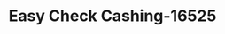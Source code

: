 ---
f_zip-code: 23805
f_state-code: VA
title: Easy Check Cashing-16525
f_phone: 804-862-1229
f_city-only: Petersburg
f_address: 2546 South Crater Road Petersburg
f_location-unique-id: '16525'
slug: easy-check-cashing-16525
updated-on: '2024-05-30T13:46:58.046Z'
created-on: '2024-05-30T13:36:59.803Z'
published-on: '2024-05-30T13:54:32.469Z'
f_city-state: cms/city/petersburg-va.md
f_company: cms/company/easy-check-cashing.md
f_state: cms/state/virginia.md
layout: '[payday-loan].html'
tags: payday-loan
---